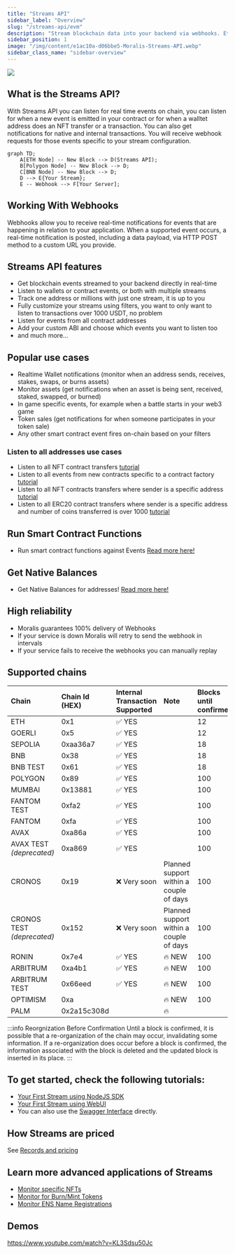```yaml
---
title: "Streams API"
sidebar_label: "Overview"
slug: "/streams-api/evm"
description: "Stream blockchain data into your backend via webhooks. Ethereum, Polygon, Avalanche, BNB Chain, Fantom, Cronos, Arbitrum, Ronin and testnets are supported. More networks to be added soon."
sidebar_position: 1
image: "/img/content/e1ac10a-d06bbe5-Moralis-Streams-API.webp"
sidebar_class_name: "sidebar-overview"
---
```


![](/img/content/d06bbe5-Moralis-Streams-API.webp)

## What is the Streams API?

With Streams API you can listen for real time events on chain, you can listen for when a new event is emitted in your contract or for when a walltet address does an NFT transfer or a transaction. You can also get notifications for native and internal transactions. You will receive webhook requests for those events specific to your stream configuration.

```mermaid
graph TD;
    A[ETH Node] -- New Block --> D(Streams API);
    B[Polygon Node] -- New Block --> D;
    C[BNB Node] -- New Block --> D;
    D --> E{Your Stream};
    E -- Webhook --> F[Your Server];
```

## Working With Webhooks

Webhooks allow you to receive real-time notifications for events that are happening in relation to your application. When a supported event occurs, a real-time notification is posted, including a data payload, via HTTP POST method to a custom URL you provide.

## Streams API features

- Get blockchain events streamed to your backend directly in real-time
- Listen to wallets or contract events, or both with multiple streams
- Track one address or millions with just one stream, it is up to you
- Fully customize your streams using filters, you want to only want to listen to transactions over 1000 USDT, no problem
- Listen for events from all contract addresses
- Add your custom ABI and choose which events you want to listen too
- and much more...

## Popular use cases

- Realtime Wallet notifications (monitor when an address sends, receives, stakes, swaps, or burns assets)
- Monitor assets (get notifications when an asset is being sent, received, staked, swapped, or burned)
- In game specific events, for example when a battle starts in your web3 game
- Token sales (get notifications for when someone participates in your token sale)
- Any other smart contract event fires on-chain based on your filters

### Listen to all addresses use cases

- Listen to all NFT contract transfers [tutorial](/streams-api/evm/how-to-listen-all-nft-transfers)
- Listen to all events from new contracts specific to a contract factory [tutorial](/streams-api/evm/how-to-listen-all-events-from-a-contract-factory)
- Listen to all NFT contracts transfers where sender is a specific address [tutorial](/streams-api/evm/how-to-listen-to-all-nft-transfers-sent-from-a-specific-address)
- Listen to all ERC20 contract transfers where sender is a specific address and number of coins transferred is over 1000 [tutorial](/streams-api/evm/how-to-listen-to-all-erc20-contract-transfers-over-certain-amount-sent-by-specific-address)

## Run Smart Contract Functions

- Run smart contract functions against Events [Read more here!](/streams-api/evm/triggers)

## Get Native Balances

- Get Native Balances for addresses! [Read more here!](/streams-api/evm/get-native-balances)

## High reliability

- Moralis guarantees 100% delivery of Webhooks
- If your service is down Moralis will retry to send the webhook in intervals
- If your service fails to receive the webhooks you can manually replay

## Supported chains

| Chain                      | Chain Id (HEX) | Internal Transaction Supported | Note                                    | Blocks until confirmed |
| :------------------------- | :------------- | :----------------------------- | :-------------------------------------- | :--------------------- |
| ETH                        | 0x1            | ✅ YES                         |                                         | 12                     |
| GOERLI                     | 0x5            | ✅ YES                         |                                         | 12                     |
| SEPOLIA                    | 0xaa36a7       | ✅ YES                         |                                         | 18                     |
| BNB                        | 0x38           | ✅ YES                         |                                         | 18                     |
| BNB TEST                   | 0x61           | ✅ YES                         |                                         | 18                     |
| POLYGON                    | 0x89           | ✅ YES                         |                                         | 100                    |
| MUMBAI                     | 0x13881        | ✅ YES                         |                                         | 100                    |
| FANTOM TEST                | 0xfa2          | ✅ YES                         |                                         | 100                    |
| FANTOM                     | 0xfa           | ✅ YES                         |                                         | 100                    |
| AVAX                       | 0xa86a         | ✅ YES                         |                                         | 100                    |
| AVAX TEST _(deprecated)_   | 0xa869         | ✅ YES                         |                                         | 100                    |
| CRONOS                     | 0x19           | ❌ Very soon                   | Planned support within a couple of days | 100                    |
| CRONOS TEST _(deprecated)_ | 0x152          | ❌ Very soon                   | Planned support within a couple of days | 100                    |
| RONIN                      | 0x7e4          | ✅ YES                         | 🔥 NEW                                  | 100                    |
| ARBITRUM                   | 0xa4b1         | ✅ YES                         | 🔥 NEW                                  | 100                    |
| ARBITRUM TEST              | 0x66eed        | ✅ YES                         | 🔥 NEW                                  | 100                    |
| OPTIMISM                   | 0xa            |                                | 🔥 NEW                                  | 100                    |
| PALM                       | 0x2a15c308d    |                                | 🔥                                      |

:::info Reorgnization Before Confirmation
Until a block is confirmed, it is possible that a re-organization of the chain may occur, invalidating some information. If a re-organization does occur before a block is confirmed, the information associated with the block is deleted and the updated block is inserted in its place.
:::

## To get started, check the following tutorials:

- [Your First Stream using NodeJS SDK](/streams-api/evm/using-node-js-sdk)
- [Your First Stream using WebUI](/streams-api/evm/using-webui)
- You can also use the [Swagger Interface](https://api.moralis-streams.com/api-docs/) directly.

## How Streams are priced

See [Records and pricing](/streams-api/evm/records-and-pricing)

## Learn more advanced applications of Streams

- [Monitor specific NFTs](/streams-api/evm/how-to-monitor-specific-nfts)
- [Monitor for Burn/Mint Tokens](/streams-api/evm/how-to-monitor-for-erc20-token-burns-or-mints)
- [Monitor ENS Name Registrations](/streams-api/evm/how-to-monitor-ens-domain-registrations)

## Demos

https://www.youtube.com/watch?v=KL3Sdsu50Jc
